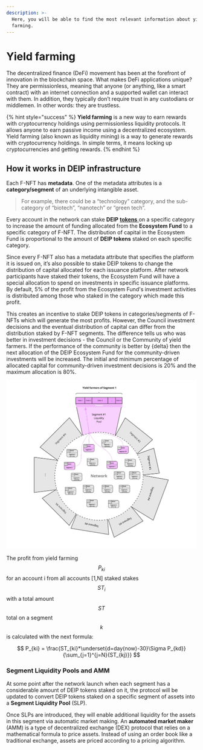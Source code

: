```yaml
---
description: >-
  Here, you will be able to find the most relevant information about yield
  farming.
---
```


# Yield farming

The decentralized finance \(DeFi\) movement has been at the forefront of innovation in the blockchain space. What makes DeFi applications unique? They are permissionless, meaning that anyone \(or anything, like a smart contract\) with an internet connection and a supported wallet can interact with them. In addition, they typically don’t require trust in any custodians or middlemen. In other words: they are trustless. 

{% hint style="success" %}
**Yield farming** is a new way to earn rewards with cryptocurrency holdings using permissionless liquidity protocols. It allows anyone to earn passive income using a decentralized ecosystem. Yield farming \(also known as liquidity mining\) is a way to generate rewards with cryptocurrency holdings. In simple terms, it means locking up cryptocurrencies and getting rewards.
{% endhint %}

## How it works in DEIP infrastructure

Each F-NFT has **metadata**. One of the metadata attributes is a **category/segment** of an underlying intangible asset. 

> For example, there could be a “technology” category, and the sub-category of “biotech”, “nanotech” or “green tech”.

Every account in the network can stake **DEIP** [**tokens** ](../token.md)on a specific category to increase the amount of funding allocated from the **Ecosystem Fund** to a specific category of F-NFT. The distribution of capital in the Ecosystem Fund is proportional to the amount of **DEIP tokens** staked on each specific category. 

Since every F-NFT also has a metadata attribute that specifies the platform it is issued on, it’s also possible to stake DEIP tokens to change the distribution of capital allocated for each issuance platform. After network participants have staked their tokens, the Ecosystem Fund will have a special allocation to spend on investments in specific issuance platforms. By default, 5% of the profit from the Ecosystem Fund's investment activities is distributed among those who staked in the category which made this profit.

This creates an incentive to stake DEIP tokens in categories/segments of F-NFTs which will generate the most profits. However, the Council investment decisions and the eventual distribution of capital can differ from the distribution staked by F-NFT segments. The difference tells us who was better in investment decisions - the Council or the Community of yield farmers. If the performance of the community is better by {delta} then the next allocation of the DEIP Ecosystem Fund for the community-driven investments will be increased. The initial and minimum percentage of allocated capital for community-driven investment decisions is 20% and the maximum allocation is 80%.

![Yield farming by asset segments](../../.gitbook/assets/assets_wiki_-mzbonxaba-qbxpdued0_-mzbp6b9kaz21e1dvszk_7.jpeg)

The profit from yield farming $$P_{ki}$$ for an account i from all accounts \[1,N\] staked stakes $$ST_i$$ with a total amount $$ST$$ total on a segment $$k$$ is calculated with the next formula:

$$
P_{ki} = \frac{ST_{ki}*\underset{d=day(now)-30}\Sigma P_{kd}}{\sum_{j=1}^{j=N}{ST_{kj}}}
$$

### Segment Liquidity Pools and AMM

At some point after the network launch when each segment has a considerable amount of DEIP tokens staked on it, the protocol will be updated to convert DEIP tokens staked on a specific segment of assets into a **Segment Liquidity Pool** \(SLP\). 

Once SLPs are introduced, they will enable additional liquidity for the assets in this segment via automatic market making. An **automated market maker** \(AMM\) is a type of decentralized exchange \(DEX\) protocol that relies on a mathematical formula to price assets. Instead of using an order book like a traditional exchange, assets are priced according to a pricing algorithm.

